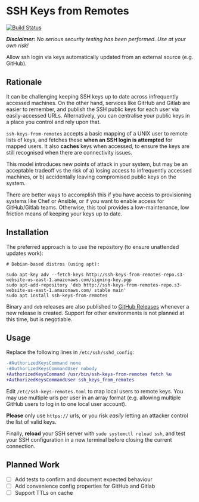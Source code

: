 SSH Keys from Remotes
=====================

[![Build Status](https://travis-ci.com/liamdawson/ssh-keys-from-remotes.svg?branch=master)](https://travis-ci.com/liamdawson/ssh-keys-from-remotes)

_**Disclaimer:** No serious security testing has been performed. Use at your own risk!_

Allow ssh login via keys automatically updated from an external source (e.g. GitHub).

Rationale
---------

It can be challenging keeping SSH keys up to date across infrequently accessed machines.
On the other hand, services like GitHub and Gitlab are easier to remember, and publish the SSH
public keys for each user via easily-accessed URLs. Alternatively, you can centralise your
public keys in a place you control and rely upon that.

`ssh-keys-from-remotes` accepts a basic mapping of a UNIX user to remote lists of keys, and
fetches these **when an SSH login is attempted** for mapped users. It also **caches** keys
when accessed, to ensure the keys are still recognised when there are connectivity issues.

This model introduces new points of attack in your system, but may be an acceptable tradeoff
vs the risk of a) losing access to infrequently accessed machines, or b) accidentally leaving
compromised public keys on the system.

There are better ways to accomplish this if you have access to provisioning systems like Chef
or Ansible, or if you want to enable access for GitHub/Gitlab teams. Otherwise, this tool
provides a low-maintenance, low friction means of keeping your keys up to date.

Installation
------------

The preferred approach is to use the repository (to ensure unattended updates work):

```shell
# Debian-based distros (using apt):

sudo apt-key adv --fetch-keys http://ssh-keys-from-remotes-repo.s3-website-us-east-1.amazonaws.com/signing-key.pgp
sudo apt-add-repository 'deb http://ssh-keys-from-remotes-repo.s3-website-us-east-1.amazonaws.com/ stable main'
sudo apt install ssh-keys-from-remotes
```

Binary and `deb` releases are also published to [GitHub Releases](https://github.com/liamdawson/ssh-keys-from-remotes/releases)
whenever a new release is created. Support for other environments is not planned at this
time, but is negotiable.

Usage
-----

Replace the following lines in `/etc/ssh/sshd_config`:

```diff
-#AuthorizedKeysCommand none
-#AuthorizedKeysCommandUser nobody
+AuthorizedKeysCommand /usr/bin/ssh-keys-from-remotes fetch %u
+AuthorizedKeysCommandUser ssh_keys_from_remotes
```

Edit `/etc/ssh-keys-remotes.toml` to map local users to remote keys. You may use
multiple urls per user in an array format (e.g. allowing multiple GitHub users to log in
to one local user account).

**Please** only use `https://` urls, or you risk _easily_ letting an attacker control
the list of valid keys.

Finally, **reload** your SSH server with `sudo systemctl reload ssh`, and test your SSH
configuration in a new terminal before closing the current connection.

Planned Work
------------

* [ ] Add tests to confirm and document expected behaviour
* [ ] Add convenience config properties for GitHub and Gitlab
* [ ] Support TTLs on cache
